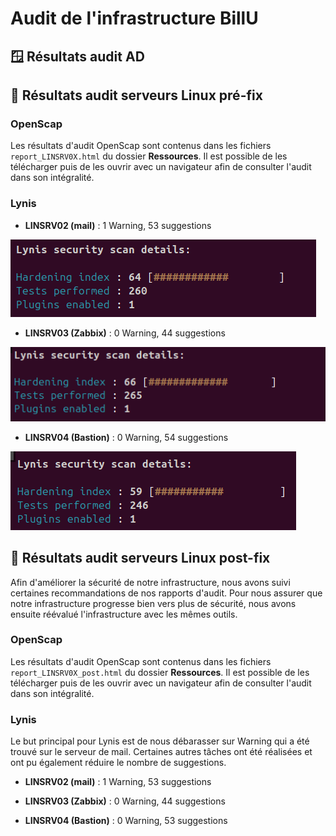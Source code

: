 # Audit de l'infrastructure BillU

## 🪟 Résultats audit AD

## 🐧 Résultats audit serveurs Linux pré-fix

### OpenScap

Les résultats d'audit OpenScap sont contenus dans les fichiers `report_LINSRV0X.html` du dossier **Ressources**. Il est possible de les télécharger puis de les ouvrir avec un navigateur afin de consulter l'audit dans son intégralité.

### Lynis

* **LINSRV02 (mail)** : 1 Warning, 53 suggestions

![Audit Lynis serveur mail](Ressources/lynis_linsrv02.png)

* **LINSRV03 (Zabbix)** : 0 Warning, 44 suggestions

![Audit Lynis serveur Zabbix](Ressources/lynis_linsrv03.png)

* **LINSRV04 (Bastion)** : 0 Warning, 54 suggestions

![Audit Lynis serveur FreePBX](Ressources/lynis_linsrv04.png)

## 🐧 Résultats audit serveurs Linux post-fix

Afin d'améliorer la sécurité de notre infrastructure, nous avons suivi certaines recommandations de nos rapports d'audit. Pour nous assurer que notre infrastructure progresse bien vers plus de sécurité, nous avons ensuite réévalué l'infrastructure avec les mêmes outils.

### OpenScap

Les résultats d'audit OpenScap sont contenus dans les fichiers `report_LINSRV0X_post.html` du dossier **Ressources**. Il est possible de les télécharger puis de les ouvrir avec un navigateur afin de consulter l'audit dans son intégralité.

### Lynis

Le but principal pour Lynis est de nous débarasser sur Warning qui a été trouvé sur le serveur de mail. Certaines autres tâches ont été réalisées et ont pu également réduire le nombre de suggestions.

* **LINSRV02 (mail)** : 1 Warning, 53 suggestions

* **LINSRV03 (Zabbix)** : 0 Warning, 44 suggestions

* **LINSRV04 (Bastion)** : 0 Warning, 53 suggestions

